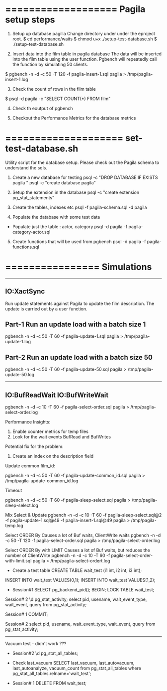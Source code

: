 ===================
Pagila setup steps
===================
1. Setup up database pagilla
Change directory under under the eproject root.
$ cd performance/waits
$ chmod u+x ./setup-test-database.sh
$ ./setup-test-database.sh

2. Insert data into the film table in pagila database
The data will be inserted into the film table using the user function. Pgbench will repeatedly call the function by simulating 50 clients.

$ pgbench -n -d -c 50 -T 120 -f pagila-insert-1.sql pagila > /tmp/pagila-insert-1.log

3. Check the count of rows in the film table

$ psql -d pagila -c "SELECT COUNT(*) FROM film"

4. Check th eoutput of pgbench

4. Checkout the Performance Metrics for the database metrics

====================
set-test-database.sh
====================
Utility script for the database setup.
Please check out the Pagila schema to understand the sqls.

1. Create a new database for testing
psql -c "DROP DATABASE IF EXISTS pagila "
psql -c "create database pagila"

2. Setup the extension in the database
psql -c "create extension pg_stat_statements"

3. Create the tables, indexes etc
psql -f pagila-schema.sql  -d pagila

4. Populate the database with some test data
* Populate just the table : actor, category
psql -d pagila -f pagila-category-actor.sql  

5. Create functions that will be used from pgbench
psql -d pagila -f pagila-functions.sql



================
Simulations
================

-----------------------------------------
IO:XactSync
-----------------------------------------
Run update statements against Pagila to update the film description. The update is carried out by a user function.

Part-1  Run an update load with a batch size 1
------
pgbench -n -d -c 50 -T 60 -f pagila-update-1.sql pagila > /tmp/pagila-update-1.log

Part-2  Run an update load with a batch size 50
------
pgbench -n -d -c 50 -T 60 -f pagila-update-50.sql pagila > /tmp/pagila-update-50.log




-----------------------------------------
IO:BufReadWait  IO:BufWriteWait
-----------------------------------------
pgbench -n -d -c 10 -T 60 -f pagila-select-order.sql pagila > /tmp/pagila-select-order.log

Performance Insights:
1. Enable counter metrics for temp files
2. Look for the wait events BufRead and BufWrites

Potential fix for the problem:
1. Create an index on the description field







Update common film_id:

pgbench -n -d -c 50 -T 60 -f pagila-update-common_id.sql pagila > /tmp/pagila-update-common_id.log

Timeout

pgbench -n -d -c 50 -T 60 -f pagila-sleep-select.sql pagila > /tmp/pagila-sleep-select.log

Mix Select & Update
pgbench -n -d -c 10 -T 60 -f pagila-sleep-select.sql@2 -f pagila-update-1.sql@49 -f pagila-insert-1.sql@49    pagila > /tmp/pagila-temp.log

Select ORDER By
Causes a lot of Buf waits, ClientWrite waits
pgbench -n -d -c 50 -T 120 -f pagila-select-order.sql pagila > /tmp/pagila-select-order.log

Select ORDER By with LIMIT
Causes a lot of Buf waits, but reduces the number of ClientWrite
pgbench -n -d -c 10 -T 60 -f pagila-select-order-with-limit.sql pagila > /tmp/pagila-select-ordert.log




* Create a test table
CREATE TABLE wait_test (i1 int, i2 int, i3 int);

INSERT INTO wait_test VALUES(0,1);
INSERT INTO wait_test VALUES(1,2);


* Session#1
SELECT pg_backend_pid();
BEGIN;
LOCK TABLE wait_test;

Session# 2
\d pg_stat_activity;
select pid, usename, wait_event_type, wait_event, query from pg_stat_activity;

Session# 1
COMMIT;

Session# 2
select pid, usename, wait_event_type, wait_event, query from pg_stat_activity;


---
Vacuum test - didn't work ???

* Session#2 
\d pg_stat_all_tables;

* Check last_vacuum
SELECT last_vacuum, last_autovacuum, last_autoanalyze, vacuum_count from pg_stat_all_tables where pg_stat_all_tables.relname='wait_test';

* Session# 1
DELETE FROM wait_test;



